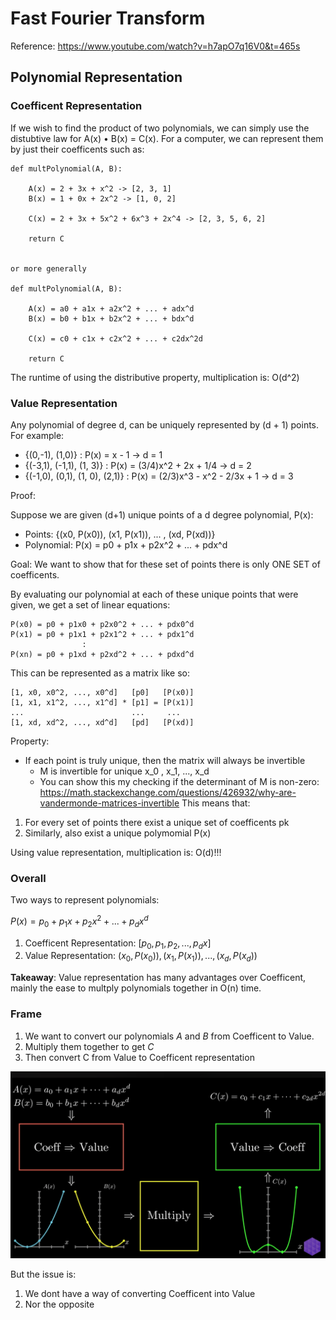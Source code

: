 # Fast Fourier Transform

Reference: https://www.youtube.com/watch?v=h7apO7q16V0&t=465s

## Polynomial Representation

### Coefficent Representation
If we wish to find the product of two polynomials, we can simply use the distubtive law for A(x) • B(x) = C(x). For a computer, we can represent them by just their coefficents such as:
```
def multPolynomial(A, B):

	A(x) = 2 + 3x + x^2 -> [2, 3, 1]
	B(x) = 1 + 0x + 2x^2 -> [1, 0, 2]

	C(x) = 2 + 3x + 5x^2 + 6x^3 + 2x^4 -> [2, 3, 5, 6, 2]

	return C


or more generally

def multPolynomial(A, B):

	A(x) = a0 + a1x + a2x^2 + ... + adx^d
	B(x) = b0 + b1x + b2x^2 + ... + bdx^d

	C(x) = c0 + c1x + c2x^2 + ... + c2dx^2d

	return C
```

The runtime of using the distributive property, multiplication is: O(d^2)

### Value Representation

Any polynomial of degree d, can be uniquely represented by (d + 1) points. For example:
- {(0,-1), (1,0)} : P(x) = x - 1 -> d = 1
- {(-3,1), (-1,1), (1, 3)} : P(x) = (3/4)x^2 + 2x + 1/4 -> d = 2
- {(-1,0), (0,1), (1, 0), (2,1)} : P(x) = (2/3)x^3 - x^2 - 2/3x + 1 -> d = 3

Proof:

Suppose we are given (d+1) unique points of a d degree polynomial, P(x):

- Points: {(x0, P(x0)), (x1, P(x1)), ... , (xd, P(xd))}
- Polynomial: P(x) = p0 + p1x + p2x^2 + ... + pdx^d

Goal: We want to show that for these set of points there is only ONE SET of coefficents. 

By evaluating our polynomial at each of these unique points that were given, we get a set of linear equations:
```
P(x0) = p0 + p1x0 + p2x0^2 + ... + pdx0^d
P(x1) = p0 + p1x1 + p2x1^2 + ... + pdx1^d
				:
P(xn) = p0 + p1xd + p2xd^2 + ... + pdxd^d
```
This can be represented as a matrix like so:
```
[1, x0, x0^2, ..., x0^d]   [p0]   [P(x0)]
[1, x1, x1^2, ..., x1^d] * [p1] = [P(x1)]
...                        ...     ...
[1, xd, xd^2, ..., xd^d]   [pd]   [P(xd)]

```
Property:
- If each point is truly unique, then the matrix will always be invertible
	- M is invertible for unique x_0 , x_1, ..., x_d
	- You can show this my checking if the determinant of M is non-zero: https://math.stackexchange.com/questions/426932/why-are-vandermonde-matrices-invertible
This means that:
1. For every set of points there exist a unique set of coefficents pk
2. Similarly, also exist a unique polymomial P(x)

Using value representation, multiplication is: O(d)!!!

### Overall

Two ways to represent polynomials:

$P(x) = p_0 + p_1x + p_2x^2 + ... + p_dx^d$

1. Coefficent Representation: $[p_0, p_1, p_2, ..., p_dx]$
2. Value Representation: ${(x_0, P(x_0)), (x_1, P(x_1)), ... , (x_d, P(x_d))}$

**Takeaway**: Value representation has many advantages over Coefficent, mainly the ease to multply polynomials together in O(n) time.



### Frame

1. We want to convert our polynomials $A$ and $B$ from Coefficent to Value.
2. Multiply them together to get $C$
3. Then convert C from Value to Coefficent representation


![Flowchart](figs/flowchart.png)


But the issue is:
1. We dont have a way of converting Coefficent into Value
2. Nor the opposite

##





